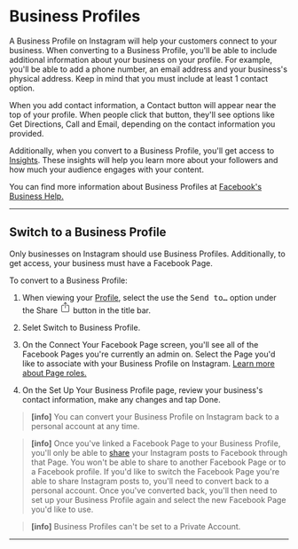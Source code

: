# Business Profiles

A Business Profile on Instagram will help your customers connect to your business. When converting to a Business Profile, you'll be able to include additional information about your business on your profile. For example, you'll be able to add a phone number, an email address and your business's physical address. Keep in mind that you must include at least 1 contact option.

When you add contact information, a Contact button will appear near the top of your profile. When people click that button, they'll see options like Get Directions, Call and Email, depending on the contact information you provided.

Additionally, when you convert to a Business Profile, you'll get access to [Insights](/views/profile/insights.md). These insights will help you learn more about your followers and how much your audience engages with your content. 

You can find more information about Business Profiles at [Facebook's Business Help.](https://www.facebook.com/business/help/897631030335607/)

------

## Switch to a Business Profile

Only businesses on Instagram should use Business Profiles. Additionally, to get access, your business must have a Facebook Page.

To convert to a Business Profile:

1. When viewing your [Profile](/views/profile.md), select the use the <kbd>Send to…</kbd> option under the Share <img src="/views/assets/share.png" width="20" height="20" /> button in the title bar.

2. Selet Switch to Business Profile.
3. On the Connect Your Facebook Page screen, you'll see all of the Facebook Pages you're currently an admin on. Select the Page you'd like to associate with your Business Profile on Instagram. [Learn more about Page roles.](https://www.facebook.com/help/323502271070625)
4. On the Set Up Your Business Profile page, review your business's contact information, make any changes and tap Done.

> **[info]**
> You can convert your Business Profile on Instagram back to a personal account at any time.

> **[info]**
> Once you've linked a Facebook Page to your Business Profile, you'll only be able to [share](/views/upload.md#sharing) your Instagram posts to Facebook through that Page. You won't be able to share to another Facebook Page or to a Facebook profile. If you'd like to switch the Facebook Page you're able to share Instagram posts to, you'll need to convert back to a personal account. Once you've converted back, you'll then need to set up your Business Profile again and select the new Facebook Page you'd like to use.


> **[info]**
> Business Profiles can't be set to a Private Account.

------
